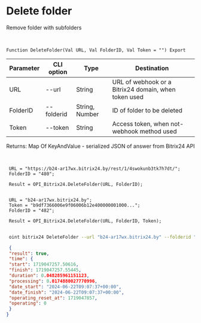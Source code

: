 ﻿---
sidebar_position: 13
---

# Delete folder
 Remove folder with subfolders


<br/>


`Function DeleteFolder(Val URL, Val FolderID, Val Token = "") Export`

 | Parameter | CLI option | Type | Destination |
 |-|-|-|-|
 | URL | --url | String | URL of webhook or a Bitrix24 domain, when token used |
 | FolderID | --folderid | String, Number | ID of folder to be deleted |
 | Token | --token | String | Access token, when not-webhook method used |

 
 Returns: Map Of KeyAndValue - serialized JSON of answer from Bitrix24 API

<br/>




```bsl title="Code example"
 URL = "https://b24-ar17wx.bitrix24.by/rest/1/4swokunb3tk7h7dt/";
 FolderID = "480";
 
 Result = OPI_Bitrix24.DeleteFolder(URL, FolderID);
 
 
 URL = "b24-ar17wx.bitrix24.by";
 Token = "b9df7366006e9f06006b12e400000001000...";
 FolderID = "482";
 
 Result = OPI_Bitrix24.DeleteFolder(URL, FolderID, Token);
```
	


```sh title="CLI command example"
 
 oint bitrix24 DeleteFolder --url "b24-ar17wx.bitrix24.by" --folderid "482" --token "b9df7366006e9f06006b12e400000001000..."

```

```json title="Result"
 {
 "result": true,
 "time": {
 "start": 1719047257.50616,
 "finish": 1719047257.55445,
 "duration": 0.048285961151123,
 "processing": 0.0174880027770996,
 "date_start": "2024-06-22T09:07:37+00:00",
 "date_finish": "2024-06-22T09:07:37+00:00",
 "operating_reset_at": 1719047857,
 "operating": 0
 }
}
```
